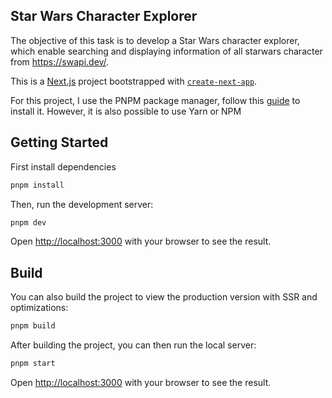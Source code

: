 ## Star Wars Character Explorer

The objective of this task is to develop a Star Wars character explorer, which enable searching
and displaying information of all starwars character from https://swapi.dev/.

This is a [Next.js](https://nextjs.org/) project bootstrapped with [`create-next-app`](https://github.com/vercel/next.js/tree/canary/packages/create-next-app).

For this project, I use the PNPM package manager, follow this [guide](https://pnpm.io/installation) to install it. However, it is also possible to use Yarn or NPM

## Getting Started

First install dependencies

```bash
pnpm install
```

Then, run the development server:

```bash
pnpm dev
```

Open [http://localhost:3000](http://localhost:3000) with your browser to see the result.

## Build

You can also build the project to view the production version with SSR and optimizations:

```bash
pnpm build
```

After building the project, you can then run the local server:

```bash
pnpm start
```

Open [http://localhost:3000](http://localhost:3000) with your browser to see the result.
